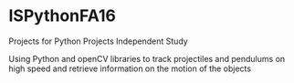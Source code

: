 # ISPythonFA16
Projects for Python Projects Independent Study

Using Python and openCV libraries to track projectiles and pendulums on high speed and retrieve information on the motion of the objects
